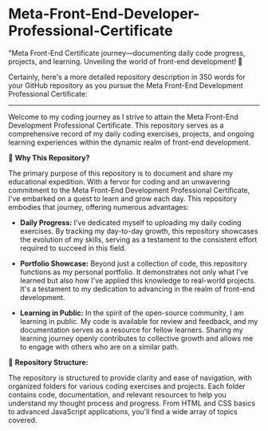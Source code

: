 # Meta-Front-End-Developer-Professional-Certificate
"Meta Front-End Certificate journey—documenting daily code progress, projects, and learning. Unveiling the world of front-end development! 🚀


Certainly, here's a more detailed repository description in 350 words for your GitHub repository as you pursue the Meta Front-End Development Professional Certificate:

---



Welcome to my coding journey as I strive to attain the Meta Front-End Development Professional Certificate. This repository serves as a comprehensive record of my daily coding exercises, projects, and ongoing learning experiences within the dynamic realm of front-end development.

🚀 **Why This Repository?**

The primary purpose of this repository is to document and share my educational expedition. With a fervor for coding and an unwavering commitment to the Meta Front-End Development Professional Certificate, I've embarked on a quest to learn and grow each day. This repository embodies that journey, offering numerous advantages:

- **Daily Progress:** I've dedicated myself to uploading my daily coding exercises. By tracking my day-to-day growth, this repository showcases the evolution of my skills, serving as a testament to the consistent effort required to succeed in this field.

- **Portfolio Showcase:** Beyond just a collection of code, this repository functions as my personal portfolio. It demonstrates not only what I've learned but also how I've applied this knowledge to real-world projects. It's a testament to my dedication to advancing in the realm of front-end development.

- **Learning in Public:** In the spirit of the open-source community, I am learning in public. My code is available for review and feedback, and my documentation serves as a resource for fellow learners. Sharing my learning journey openly contributes to collective growth and allows me to engage with others who are on a similar path.

📂 **Repository Structure:**

The repository is structured to provide clarity and ease of navigation, with organized folders for various coding exercises and projects. Each folder contains code, documentation, and relevant resources to help you understand my thought process and progress. From HTML and CSS basics to advanced JavaScript applications, you'll find a wide array of topics covered.


